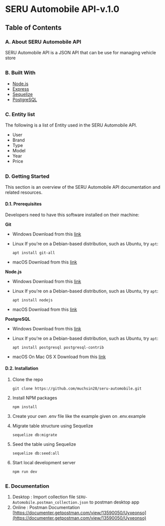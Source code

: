 # SERU Automobile API-v.1.0

## Table of Contents

### A. About SERU Automobile API

SERU Automobile API is a JSON API that can be use for managing vehicle store

##

### B. Built With

- [Node.js](https://nodejs.org/en/)
- [Express](https://expressjs.com/)
- [Sequelize](https://sequelize.org/)
- [PostgreSQL](https://www.postgresql.org/)

##

### C. Entity list

The following is a list of Entity used in the SERU Automobile API.

- User
- Brand
- Type
- Model
- Year
- Price

##

### D. Getting Started

This section is an overview of the SERU Automobile API documentation and related resources.

#### D.1. Prerequisites

Developers need to have this software installed on their machine:

**Git**

- Windows
  Download from this [link](https://git-scm.com/download/win)

- Linux
  If you're on a Debian-based distribution, such as Ubuntu, try `apt`:

  `apt install git-all`

- macOS
  Download from this [link](https://git-scm.com/download/mac)

**Node.js**

- Windows
  Download from this [link](https://nodejs.org/en/download/)

- Linux
  If you're on a Debian-based distribution, such as Ubuntu, try `apt`:

  `apt install nodejs`

- macOS
  Download from this [link](https://nodejs.org/en/download/)

**PostgreSQL**

- Windows
  Download from this [link](https://www.enterprisedb.com/downloads/postgres-postgresql-downloads)

- Linux
  If you're on a Debian-based distribution, such as Ubuntu, try `apt`:

  `apt install postgresql postgresql-contrib`

- macOS
  On Mac OS X Download from this [link](https://www.enterprisedb.com/downloads/postgres-postgresql-downloads)

#### D.2. Installation

1. Clone the repo

   ```
   git clone https://github.com/muchsin28/seru-automobile.git
   ```

2. Install NPM packages

   ```
   npm install
   ```

3. Create your own .env file like the example given on .env.example

4. Migrate table structure using Sequelize

   ```
   sequelize db:migrate
   ```

5. Seed the table using Sequelize

   ```
   sequelize db:seed:all
   ```

6. Start local development server

   ```
   npm run dev
   ```

##

### E. Documentation

1. Desktop : Import collection file `SERU-Automobile.postman_collection.json` to postman desktop app
2. Online : Postman Documentation [https://documenter.getpostman.com/view/13590050/Uyxeonso](https://documenter.getpostman.com/view/13590050/Uyxeonso)

